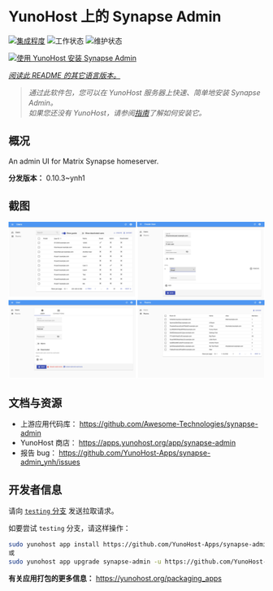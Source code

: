 <!--
注意：此 README 由 <https://github.com/YunoHost/apps/tree/master/tools/readme_generator> 自动生成
请勿手动编辑。
-->

# YunoHost 上的 Synapse Admin

[![集成程度](https://dash.yunohost.org/integration/synapse-admin.svg)](https://ci-apps.yunohost.org/ci/apps/synapse-admin/) ![工作状态](https://ci-apps.yunohost.org/ci/badges/synapse-admin.status.svg) ![维护状态](https://ci-apps.yunohost.org/ci/badges/synapse-admin.maintain.svg)

[![使用 YunoHost 安装 Synapse Admin](https://install-app.yunohost.org/install-with-yunohost.svg)](https://install-app.yunohost.org/?app=synapse-admin)

*[阅读此 README 的其它语言版本。](./ALL_README.md)*

> *通过此软件包，您可以在 YunoHost 服务器上快速、简单地安装 Synapse Admin。*  
> *如果您还没有 YunoHost，请参阅[指南](https://yunohost.org/install)了解如何安装它。*

## 概况

An admin UI for Matrix Synapse homeserver. 


**分发版本：** 0.10.3~ynh1

## 截图

![Synapse Admin 的截图](./doc/screenshots/screenshots.jpg)

## 文档与资源

- 上游应用代码库： <https://github.com/Awesome-Technologies/synapse-admin>
- YunoHost 商店： <https://apps.yunohost.org/app/synapse-admin>
- 报告 bug： <https://github.com/YunoHost-Apps/synapse-admin_ynh/issues>

## 开发者信息

请向 [`testing` 分支](https://github.com/YunoHost-Apps/synapse-admin_ynh/tree/testing) 发送拉取请求。

如要尝试 `testing` 分支，请这样操作：

```bash
sudo yunohost app install https://github.com/YunoHost-Apps/synapse-admin_ynh/tree/testing --debug
或
sudo yunohost app upgrade synapse-admin -u https://github.com/YunoHost-Apps/synapse-admin_ynh/tree/testing --debug
```

**有关应用打包的更多信息：** <https://yunohost.org/packaging_apps>
